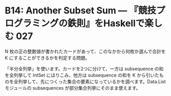 # B14: Another Subset Sum — 『競技プログラミングの鉄則』をHaskellで楽しむ 027

N 枚の正の整数値が書かれたカードがあって、このなかから何枚か選んで合計を K にすることができるかを判定する問題。

「半分全列挙」を使います。カードを2つに分けて、一方は subsequence の和を全列挙して IntSet にほりこみ、他方は
subsequence の和を K から引いたものを全列挙して、先につくった集合の要素になっているかを調べます。Data.List モジュールの subsequences が部分集合列挙にそのまま使えます。